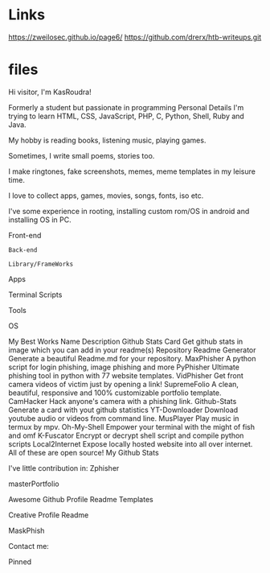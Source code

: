 # Links

https://zweilosec.github.io/page6/
https://github.com/drerx/htb-writeups.git



# files
Hi visitor, I'm KasRoudra!



Formerly a student but passionate in programming
Personal Details
I'm trying to learn HTML, CSS, JavaScript, PHP, C, Python, Shell, Ruby and Java.

My hobby is reading books, listening music, playing games.

Sometimes, I write small poems, stories too.

I make ringtones, fake screenshots, memes, meme templates in my leisure time.

I love to collect apps, games, movies, songs, fonts, iso etc.

I've some experience in rooting, installing custom rom/OS in android and installing OS in PC.

Front-end

    Back-end

    Library/FrameWorks

   
Apps

   Terminal Scripts

   Tools

   OS

  

My Best Works
Name	Description
Github Stats Card	Get github stats in image which you can add in your readme(s)
Repository Readme Generator	Generate a beautiful Readme.md for your repository.
MaxPhisher	A python script for login phishing, image phishing and more
PyPhisher	Ultimate phishing tool in python with 77 website templates.
VidPhisher	Get front camera videos of victim just by opening a link!
SupremeFolio	A clean, beautiful, responsive and 100% customizable portfolio template.
CamHacker	Hack anyone's camera with a phishing link.
Github-Stats	Generate a card with yout github statistics
YT-Downloader	Download youtube audio or videos from command line.
MusPlayer	Play music in termux by mpv.
Oh-My-Shell	Empower your terminal with the might of fish and omf
K-Fuscator	Encrypt or decrypt shell script and compile python scripts
Local2Internet	Expose locally hosted website into all over internet.
All of these are open source!
My Github Stats
    

I've little contribution in:
Zphisher 

masterPortfolio 

Awesome Github Profile Readme Templates 

Creative Profile Readme 

MaskPhish 

Contact me:










Pinned
